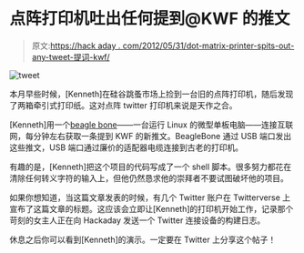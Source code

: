 # 点阵打印机吐出任何提到@KWF 的推文

> 原文:[https://hack aday . com/2012/05/31/dot-matrix-printer-spits-out-any-tweet-提词-kwf/](https://hackaday.com/2012/05/31/dot-matrix-printer-spits-out-any-tweet-mentioning-kwf/)

![](../Images/e8f8ad4a76518acf6b723c1d6e613e15.png "tweet")

本月早些时候，[Kenneth]在硅谷跳蚤市场上捡到一台旧的点阵打印机，随后发现了两箱牵引式打印纸。这对点阵 twitter 打印机来说是天作之合。

[Kenneth]用一个[beagle bone](http://beagleboard.org/bone)——一台运行 Linux 的微型单板电脑——连接互联网，每分钟左右获取一条提到 KWF 的新推文。BeagleBone 通过 USB 端口发出这些推文，USB 端口通过廉价的适配器电缆连接到古老的打印机。

有趣的是，[Kenneth]把这个项目的代码写成了一个 shell 脚本。很多努力都花在清除任何转义字符的输入上，但他仍然恳求他的崇拜者不要试图破坏他的项目。

如果你想知道，当这篇文章发表的时候，有几个 Twitter 账户在 Twitterverse 上宣布了这篇文章的标题。这应该会立即让[Kenneth]的打印机开始工作，记录那个苛刻的女主人正在向 Hackaday 发送一个 Twitter 连接设备的构建日志。

休息之后你可以看到[Kenneth]的演示。一定要在 Twitter 上分享这个帖子！